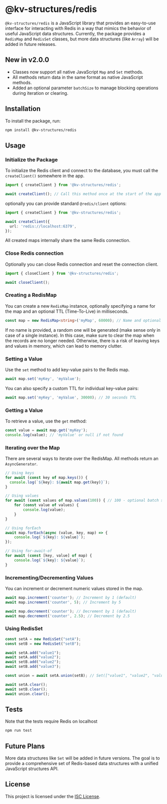 # @kv-structures/redis

`@kv-structures/redis` is a JavaScript library that provides an easy-to-use interface for interacting with Redis in a way that mimics the behavior of useful JavaScript data structures. Currently, the package provides a `RedisMap` and `RedisSet` classes, but more data structures (like `Array`) will be added in future releases.

## New in v2.0.0
  - Classes now support all native JavaScript `Map` and `Set` methods.
  - All methods return data in the same format as native JavaScript methods.
  - Added an optional parameter `batchSize` to manage blocking operations during iteration or clearing.

## Installation

To install the package, run:

```bash
npm install @kv-structures/redis
```

## Usage

### Initialize the Package

To initialize the Redis client and connect to the database, you must call the `createClient()` somewhere in the app.

```typescript
import { createClient } from '@kv-structures/redis';

await createClient(); // Call this method once at the start of the app
```

optionally you can provide standard `@redis/client` options:

```typescript
import { createClient } from '@kv-structures/redis';

await createClient({
  url: 'redis://localhost:6379',
});
```

All created maps internally share the same Redis connection.

### Close Redis connection

Optionally you can close Redis connection and reset the connection client.

```typescript
import { closeClient } from '@kv-structures/redis';

await closeClient();
```

### Creating a RedisMap

You can create a new `RedisMap` instance, optionally specifying a name for the map and an optional TTL (Time-To-Live) in milliseconds.

```typescript
const map = new RedisMap<string>('myMap', 60000); // Name and optional TTL (in ms)
```

If no name is provided, a random one will be generated (make sense only in case of a single instance). In this case, make sure to clear the map when the records are no longer needed. Otherwise, there is a risk of leaving keys and values in memory, which can lead to memory clutter.

### Setting a Value

Use the `set` method to add key-value pairs to the Redis map.

```typescript
await map.set('myKey', 'myValue');
```

You can also specify a custom TTL for individual key-value pairs:

```typescript
await map.set('myKey', 'myValue', 30000); // 30 seconds TTL
```

### Getting a Value

To retrieve a value, use the `get` method:

```typescript
const value = await map.get('myKey');
console.log(value); // 'myValue' or null if not found
```

### Iterating over the Map

There are several ways to iterate over the RedisMap. All methods return an `AsyncGenerator`.

```typescript
// Using keys
for await (const key of map.keys()) {
  console.log(`${key}: ${await map.get(key)}`);
}

// Using values
for await (const values of map.values(100)) { // 100 - optional batch size to force operation splitting internally for large records
    for (const value of values) {
        console.log(value);
    }
}

// Using forEach
await map.forEach(async (value, key, map) => {
    console.log(`${key}: ${value}`);
});

// Using for-await-of
for await (const [key, value] of map) {
    console.log(`${key}: ${value}`);
}
```

### Incrementing/Decrementing Values

You can increment or decrement numeric values stored in the map.

```typescript
await map.increment('counter'); // Increment by 1 (default)
await map.increment('counter', 5); // Increment by 5

await map.decrement('counter'); // Decrement by 1 (default)
await map.decrement('counter', 2.5); // Decrement by 2.5
```

### Using RedisSet

```typescript
const setA = new RedisSet("setA");
const setB = new RedisSet("setB");

await setA.add("value1");
await setA.add("value2");
await setB.add("value2");
await setB.add("value3");

const union = await setA.union(setB); // Set(["value1", "value2", "value3"])

await setA.clear();
await setB.clear();
await union.clear();
```

## Tests

Note that the tests require Redis on localhost

```bash
npm run test
```

## Future Plans

More data structures like `Set` will be added in future versions. The goal is to provide a comprehensive set of Redis-based data structures with a unified JavaScript structures API.

## License

This project is licensed under the [ISC License](https://opensource.org/licenses/ISC).
